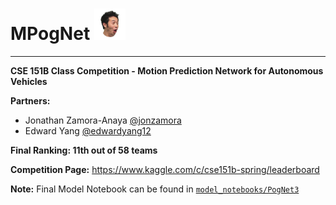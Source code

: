 <h1> MPogNet <img src="pog.png" alt="pog" width="50"/></h1>

---

**CSE 151B Class Competition - Motion Prediction Network for Autonomous Vehicles**

**Partners:**
- Jonathan Zamora-Anaya [@jonzamora](https://github.com/jonzamora)
- Edward Yang [@edwardyang12](https://github.com/edwardyang12)

**Final Ranking: 11th out of 58 teams**

**Competition Page:** https://www.kaggle.com/c/cse151b-spring/leaderboard

**Note:** Final Model Notebook can be found in [`model_notebooks/PogNet3`](https://github.com/jonzamora/MPogNet/blob/final-project/model_notebooks/PogNet3.ipynb)
